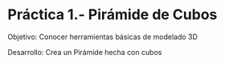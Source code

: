 # Práctica 1.- Pirámide de Cubos

Objetivo: Conocer herramientas básicas  de modelado 3D


Desarrollo: Crea un Pirámide hecha con cubos
